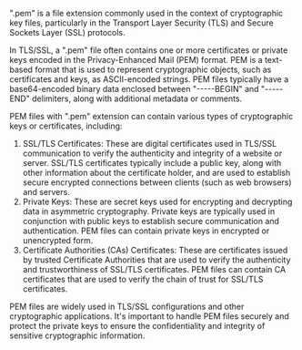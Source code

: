 ".pem" is a file extension commonly used in the context of cryptographic key files, particularly in the Transport Layer Security (TLS) and Secure Sockets Layer (SSL) protocols.

In TLS/SSL, a ".pem" file often contains one or more certificates or private keys encoded in the Privacy-Enhanced Mail (PEM) format. PEM is a text-based format that is used to represent cryptographic objects, such as certificates and keys, as ASCII-encoded strings. PEM files typically have a base64-encoded binary data enclosed between "-----BEGIN" and "-----END" delimiters, along with additional metadata or comments.

PEM files with ".pem" extension can contain various types of cryptographic keys or certificates, including:

1. SSL/TLS Certificates: These are digital certificates used in TLS/SSL communication to verify the authenticity and integrity of a website or server. SSL/TLS certificates typically include a public key, along with other information about the certificate holder, and are used to establish secure encrypted connections between clients (such as web browsers) and servers.
2. Private Keys: These are secret keys used for encrypting and decrypting data in asymmetric cryptography. Private keys are typically used in conjunction with public keys to establish secure communication and authentication. PEM files can contain private keys in encrypted or unencrypted form.
3. Certificate Authorities (CAs) Certificates: These are certificates issued by trusted Certificate Authorities that are used to verify the authenticity and trustworthiness of SSL/TLS certificates. PEM files can contain CA certificates that are used to verify the chain of trust for SSL/TLS certificates.

PEM files are widely used in TLS/SSL configurations and other cryptographic applications. It's important to handle PEM files securely and protect the private keys to ensure the confidentiality and integrity of sensitive cryptographic information.